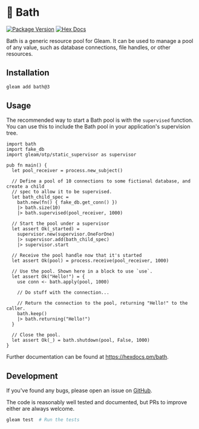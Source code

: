 # 🛁 Bath

[![Package Version](https://img.shields.io/hexpm/v/bath)](https://hex.pm/packages/bath)
[![Hex Docs](https://img.shields.io/badge/hex-docs-ffaff3)](https://hexdocs.pm/bath/)

Bath is a generic resource pool for Gleam. It can be used to manage a pool of
any value, such as database connections, file handles, or other resources.

## Installation

```sh
gleam add bath@3
```

## Usage

The recommended way to start a Bath pool is with the `supervised` function. You
can use this to include the Bath pool in your application's supervision tree.

```gleam
import bath
import fake_db
import gleam/otp/static_supervisor as supervisor

pub fn main() {
  let pool_receiver = process.new_subject()

  // Define a pool of 10 connections to some fictional database, and create a child
  // spec to allow it to be supervised.
  let bath_child_spec =
    bath.new(fn() { fake_db.get_conn() })
    |> bath.size(10)
    |> bath.supervised(pool_receiver, 1000)

  // Start the pool under a supervisor
  let assert Ok(_started) =
    supervisor.new(supervisor.OneForOne)
    |> supervisor.add(bath_child_spec)
    |> supervisor.start

  // Receive the pool handle now that it's started
  let assert Ok(pool) = process.receive(pool_receiver, 1000)

  // Use the pool. Shown here in a block to use `use`.
  let assert Ok("Hello!") = {
    use conn <- bath.apply(pool, 1000)

    // Do stuff with the connection...

    // Return the connection to the pool, returning "Hello!" to the caller.
    bath.keep()
    |> bath.returning("Hello!")
  }

  // Close the pool.
  let assert Ok(_) = bath.shutdown(pool, False, 1000)
}
```

Further documentation can be found at <https://hexdocs.pm/bath>.

## Development

If you've found any bugs, please open an issue on
[GitHub](https://github.com/Pevensie/bath/issues).

The code is reasonably well tested and documented, but PRs to improve either are always
welcome.

```sh
gleam test  # Run the tests
```

